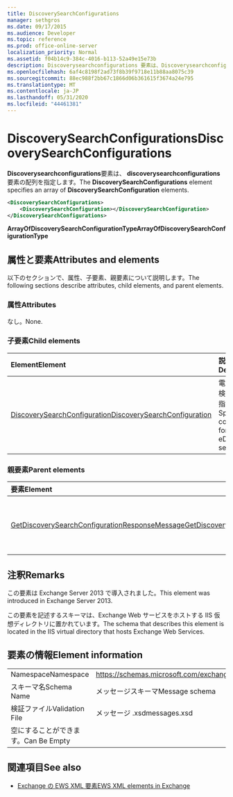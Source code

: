 ```yaml
---
title: DiscoverySearchConfigurations
manager: sethgros
ms.date: 09/17/2015
ms.audience: Developer
ms.topic: reference
ms.prod: office-online-server
localization_priority: Normal
ms.assetid: f04b14c9-384c-4016-b113-52a49e15e73b
description: Discoverysearchconfigurations 要素は、Discoverysearchconfigurations 要素の配列を指定します。
ms.openlocfilehash: 6af4c8198f2ad73f8b39f9718e11b88aa8075c39
ms.sourcegitcommit: 88ec988f2bb67c1866d06b361615f3674a24e795
ms.translationtype: MT
ms.contentlocale: ja-JP
ms.lasthandoff: 05/31/2020
ms.locfileid: "44461381"
---
```

# <a name="discoverysearchconfigurations"></a><span data-ttu-id="f76a1-103">DiscoverySearchConfigurations</span><span class="sxs-lookup"><span data-stu-id="f76a1-103">DiscoverySearchConfigurations</span></span>

<span data-ttu-id="f76a1-104">**Discoverysearchconfigurations**要素は、 **discoverysearchconfigurations**要素の配列を指定します。</span><span class="sxs-lookup"><span data-stu-id="f76a1-104">The **DiscoverySearchConfigurations** element specifies an array of **DiscoverySearchConfiguration** elements.</span></span> 
  
```XML
<DiscoverySearchConfigurations>
    <DiscoverySearchConfiguration></DiscoverySearchConfiguration>
</DiscoverySearchConfigurations>
```

 <span data-ttu-id="f76a1-105">**ArrayOfDiscoverySearchConfigurationType**</span><span class="sxs-lookup"><span data-stu-id="f76a1-105">**ArrayOfDiscoverySearchConfigurationType**</span></span>
## <a name="attributes-and-elements"></a><span data-ttu-id="f76a1-106">属性と要素</span><span class="sxs-lookup"><span data-stu-id="f76a1-106">Attributes and elements</span></span>

<span data-ttu-id="f76a1-107">以下のセクションで、属性、子要素、親要素について説明します。</span><span class="sxs-lookup"><span data-stu-id="f76a1-107">The following sections describe attributes, child elements, and parent elements.</span></span>
  
### <a name="attributes"></a><span data-ttu-id="f76a1-108">属性</span><span class="sxs-lookup"><span data-stu-id="f76a1-108">Attributes</span></span>

<span data-ttu-id="f76a1-109">なし。</span><span class="sxs-lookup"><span data-stu-id="f76a1-109">None.</span></span>
  
### <a name="child-elements"></a><span data-ttu-id="f76a1-110">子要素</span><span class="sxs-lookup"><span data-stu-id="f76a1-110">Child elements</span></span>

|<span data-ttu-id="f76a1-111">**Element**</span><span class="sxs-lookup"><span data-stu-id="f76a1-111">**Element**</span></span>|<span data-ttu-id="f76a1-112">**説明**</span><span class="sxs-lookup"><span data-stu-id="f76a1-112">**Description**</span></span>|
|:-----|:-----|
|[<span data-ttu-id="f76a1-113">DiscoverySearchConfiguration</span><span class="sxs-lookup"><span data-stu-id="f76a1-113">DiscoverySearchConfiguration</span></span>](discoverysearchconfiguration.md) <br/> |<span data-ttu-id="f76a1-114">電子情報開示検索の構成を指定します。</span><span class="sxs-lookup"><span data-stu-id="f76a1-114">Specifies the configuration for eDiscovery search.</span></span>  <br/> |
   
### <a name="parent-elements"></a><span data-ttu-id="f76a1-115">親要素</span><span class="sxs-lookup"><span data-stu-id="f76a1-115">Parent elements</span></span>

|<span data-ttu-id="f76a1-116">**要素**</span><span class="sxs-lookup"><span data-stu-id="f76a1-116">**Element**</span></span>|<span data-ttu-id="f76a1-117">**説明**</span><span class="sxs-lookup"><span data-stu-id="f76a1-117">**Description**</span></span>|
|:-----|:-----|
|[<span data-ttu-id="f76a1-118">GetDiscoverySearchConfigurationResponseMessage</span><span class="sxs-lookup"><span data-stu-id="f76a1-118">GetDiscoverySearchConfigurationResponseMessage</span></span>](getdiscoverysearchconfigurationresponsemessage.md) <br/> |<span data-ttu-id="f76a1-119">**Getdiscoverysearchconfiguration**要求の応答メッセージを指定します。</span><span class="sxs-lookup"><span data-stu-id="f76a1-119">Specifies the response message for a **GetDiscoverySearchConfiguration** request.</span></span>  <br/> |
   
## <a name="remarks"></a><span data-ttu-id="f76a1-120">注釈</span><span class="sxs-lookup"><span data-stu-id="f76a1-120">Remarks</span></span>

<span data-ttu-id="f76a1-121">この要素は Exchange Server 2013 で導入されました。</span><span class="sxs-lookup"><span data-stu-id="f76a1-121">This element was introduced in Exchange Server 2013.</span></span>
  
<span data-ttu-id="f76a1-122">この要素を記述するスキーマは、Exchange Web サービスをホストする IIS 仮想ディレクトリに置かれています。</span><span class="sxs-lookup"><span data-stu-id="f76a1-122">The schema that describes this element is located in the IIS virtual directory that hosts Exchange Web Services.</span></span>
  
## <a name="element-information"></a><span data-ttu-id="f76a1-123">要素の情報</span><span class="sxs-lookup"><span data-stu-id="f76a1-123">Element information</span></span>

|||
|:-----|:-----|
|<span data-ttu-id="f76a1-124">Namespace</span><span class="sxs-lookup"><span data-stu-id="f76a1-124">Namespace</span></span>  <br/> |https://schemas.microsoft.com/exchange/services/2006/messages  <br/> |
|<span data-ttu-id="f76a1-125">スキーマ名</span><span class="sxs-lookup"><span data-stu-id="f76a1-125">Schema Name</span></span>  <br/> |<span data-ttu-id="f76a1-126">メッセージスキーマ</span><span class="sxs-lookup"><span data-stu-id="f76a1-126">Message schema</span></span>  <br/> |
|<span data-ttu-id="f76a1-127">検証ファイル</span><span class="sxs-lookup"><span data-stu-id="f76a1-127">Validation File</span></span>  <br/> |<span data-ttu-id="f76a1-128">メッセージ .xsd</span><span class="sxs-lookup"><span data-stu-id="f76a1-128">messages.xsd</span></span>  <br/> |
|<span data-ttu-id="f76a1-129">空にすることができます。</span><span class="sxs-lookup"><span data-stu-id="f76a1-129">Can Be Empty</span></span>  <br/> ||
   
## <a name="see-also"></a><span data-ttu-id="f76a1-130">関連項目</span><span class="sxs-lookup"><span data-stu-id="f76a1-130">See also</span></span>

- [<span data-ttu-id="f76a1-131">Exchange の EWS XML 要素</span><span class="sxs-lookup"><span data-stu-id="f76a1-131">EWS XML elements in Exchange</span></span>](ews-xml-elements-in-exchange.md)

